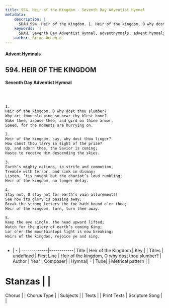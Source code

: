 ```yaml
---
title: 594. Heir of the Kingdom - Seventh Day Adventist Hymnal
metadata:
    description: |
      SDAH 594. Heir of the Kingdom. 1. Heir of the kingdom, O why dost thou slumber? Why art thou sleeping so near thy blest home? Wake thee, arouse thee, and gird on thine armor, Speed, for the moments are hurrying on.
    keywords:  |
      SDAH, Seventh Day Adventist Hymnal, adventhymnals, advent hymnals, Heir of the Kingdom, Heir of the kingdom, O why dost thou slumber? 
    author: Brian Onang'o
---
```


#### Advent Hymnals
## 594. HEIR OF THE KINGDOM
#### Seventh Day Adventist Hymnal

```txt



1.
Heir of the kingdom, O why dost thou slumber?
Why art thou sleeping so near thy blest home?
Wake thee, arouse thee, and gird on thine armor,
Speed, for the moments are hurrying on.

2.
Heir of the kingdom, say, why dost thou linger?
How canst thou tarry in sight of the prize?
Up, and adorn thee, the Savior is coming;
Haste to receive Him descending the skies.

3.
Earth’s mighty nations, in strife and commotion,
Tremble with terror, and sink in dismay;
Listen, ’tis nought but the chariot’s loud rumbling;
Heir of the kingdom, no longer delay.

4.
Stay not, O stay not for earth’s vain allurements!
See how its glory is passing away;
Break the strong fetters the foe hath bound o’er thee;
Heir of the kingdom, turn, turn thee away.

5.
Keep the eye single, the head upward lifted;
Watch for the glory of earth’s coming King;
Lo! o’er the mountaintops light is now breaking;
Heirs of the kingdom, rejoice ye and sing.



```

- |   -  |
-------------|------------|
Title | Heir of the Kingdom |
Key |  |
Titles | undefined |
First Line | Heir of the kingdom, O why dost thou slumber? |
Author | 
Year | 
Composer|  |
Hymnal|  - |
Tune|  |
Metrical pattern | |
# Stanzas |  |
Chorus |  |
Chorus Type |  |
Subjects |  |
Texts |  |
Print Texts | 
Scripture Song |  |
  
